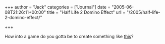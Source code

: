 +++
author = "Jack"
categories = ["Journal"]
date = "2005-06-08T21:26:11+00:00"
title = "Half Life 2 Domino Effect"
url = "/2005/half-life-2-domino-effect/"

+++

How into a game do you gotta be to create something like [this][1]?

 [1]: http://www.big-boys.com/articles/halfdomino.html
